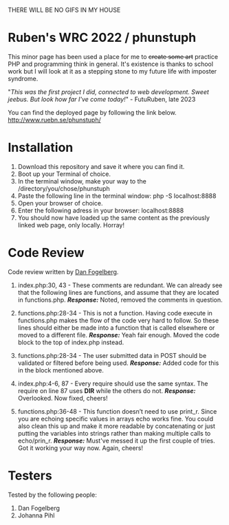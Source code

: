 THERE WILL BE NO GIFS IN MY HOUSE



# Ruben's WRC 2022 / phunstuph

This minor page has been used a place for me to ~~create some art~~ practice PHP and programming think in general. It's existence is thanks to school work but I will look at it as a stepping stone to my future life with imposter syndrome. 

"*This was the first project I did, connected to web development. Sweet jeebus. But look how far I've come today!*" - FutuRuben, late 2023

You can find the deployed page by following the link below.
http://www.ruebn.se/phunstuph/



# Installation

1. Download this repository and save it where you can find it.
2. Boot up your Terminal of choice.
3. In the terminal window, make your way to the /directory/you/chose/phunstuph
4. Paste the following line in the terminal window:
        php -S localhost:8888
5. Open your browser of choice.
6. Enter the following adress in your browser:
        localhost:8888
7. You should now have loaded up the same content as the previously linked web page, only locally. Horray!



# Code Review

Code review written by [Dan Fogelberg](https://github.com/DanFogelberg).

1. index.php:30, 43 - These comments are redundant. We can already see that the following lines are functions, and assume that they are located in functions.php. 
        ***Response:*** Noted, removed the comments in question.

2. functions.php:28-34 - This is not a function. Having code execute in functions.php makes the flow of the code very hard to follow. So these lines should either be made into a function that is called elsewhere or moved to a different file. 
        ***Response:*** Yeah fair enough. Moved the code block to the top of index.php instead. 

3. functions.php:28-34 - The user submitted data in POST should be validated or filtered before being used.
        ***Response:*** Added code for this in the block mentioned above.

4. index.php:4-6, 87 - Every require should use the same syntax. The require on line 87 uses __DIR__ while the others do not. 
        ***Response:*** Overlooked. Now fixed, cheers!

5. functions.php:36-48 - This function doesn’t need to use print_r. Since you are echoing specific values in arrays echo works fine. You could also clean this up and make it more readable by concatenating or just putting the variables into strings rather than making multiple calls to echo/prin_r.
        ***Response:*** Must've messed it up the first couple of tries. Got it working your way now. Again, cheers! 

# Testers

Tested by the following people:

1. Dan Fogelberg
2. Johanna Pihl
